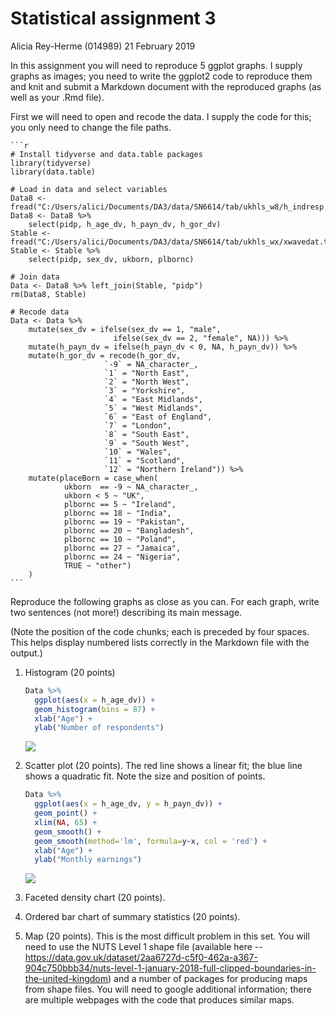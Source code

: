 Statistical assignment 3
================
Alicia Rey-Herme (014989)
21 February 2019

In this assignment you will need to reproduce 5 ggplot graphs. I supply graphs as images; you need to write the ggplot2 code to reproduce them and knit and submit a Markdown document with the reproduced graphs (as well as your .Rmd file).

First we will need to open and recode the data. I supply the code for this; you only need to change the file paths.

    ```r
    # Install tidyverse and data.table packages
    library(tidyverse)
    library(data.table)

    # Load in data and select variables
    Data8 <- fread("C:/Users/alici/Documents/DA3/data/SN6614/tab/ukhls_w8/h_indresp.tab")
    Data8 <- Data8 %>%
        select(pidp, h_age_dv, h_payn_dv, h_gor_dv)
    Stable <- fread("C:/Users/alici/Documents/DA3/data/SN6614/tab/ukhls_wx/xwavedat.tab")
    Stable <- Stable %>%
        select(pidp, sex_dv, ukborn, plbornc)

    # Join data
    Data <- Data8 %>% left_join(Stable, "pidp")
    rm(Data8, Stable)

    # Recode data
    Data <- Data %>%
        mutate(sex_dv = ifelse(sex_dv == 1, "male",
                           ifelse(sex_dv == 2, "female", NA))) %>%
        mutate(h_payn_dv = ifelse(h_payn_dv < 0, NA, h_payn_dv)) %>%
        mutate(h_gor_dv = recode(h_gor_dv,
                         `-9` = NA_character_,
                         `1` = "North East",
                         `2` = "North West",
                         `3` = "Yorkshire",
                         `4` = "East Midlands",
                         `5` = "West Midlands",
                         `6` = "East of England",
                         `7` = "London",
                         `8` = "South East",
                         `9` = "South West",
                         `10` = "Wales",
                         `11` = "Scotland",
                         `12` = "Northern Ireland")) %>%
        mutate(placeBorn = case_when(
                ukborn  == -9 ~ NA_character_,
                ukborn < 5 ~ "UK",
                plbornc == 5 ~ "Ireland",
                plbornc == 18 ~ "India",
                plbornc == 19 ~ "Pakistan",
                plbornc == 20 ~ "Bangladesh",
                plbornc == 10 ~ "Poland",
                plbornc == 27 ~ "Jamaica",
                plbornc == 24 ~ "Nigeria",
                TRUE ~ "other")
        )
    ```

Reproduce the following graphs as close as you can. For each graph, write two sentences (not more!) describing its main message.

(Note the position of the code chunks; each is preceded by four spaces. This helps display numbered lists correctly in the Markdown file with the output.)

1.  Histogram (20 points)

    ``` r
    Data %>%
      ggplot(aes(x = h_age_dv)) +
      geom_histogram(bins = 87) +
      xlab("Age") +
      ylab("Number of respondents")
    ```

    ![](Assignment4_knit_files/figure-markdown_github/unnamed-chunk-2-1.png)

2.  Scatter plot (20 points). The red line shows a linear fit; the blue line shows a quadratic fit. Note the size and position of points.

    ``` r
    Data %>%
      ggplot(aes(x = h_age_dv, y = h_payn_dv)) +
      geom_point() +
      xlim(NA, 65) +
      geom_smooth() +
      geom_smooth(method='lm', formula=y~x, col = 'red') +
      xlab("Age") +
      ylab("Monthly earnings")
    ```

    ![](Assignment4_knit_files/figure-markdown_github/unnamed-chunk-3-1.png)

3.  Faceted density chart (20 points).

4.  Ordered bar chart of summary statistics (20 points).

5.  Map (20 points). This is the most difficult problem in this set. You will need to use the NUTS Level 1 shape file (available here -- <https://data.gov.uk/dataset/2aa6727d-c5f0-462a-a367-904c750bbb34/nuts-level-1-january-2018-full-clipped-boundaries-in-the-united-kingdom>) and a number of packages for producing maps from shape files. You will need to google additional information; there are multiple webpages with the code that produces similar maps.
